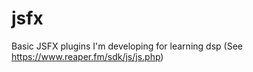 # jsfx
Basic JSFX plugins I'm developing for learning dsp (See https://www.reaper.fm/sdk/js/js.php)
